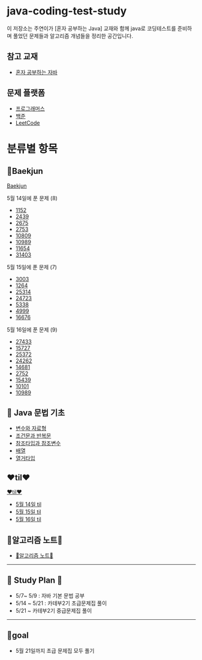 # java-coding-test-study

이 저장소는 주연이가 [혼자 공부하는 Java] 교재와 함께 java로 코딩테스트를 준비하며 풀었던 문제들과 알고리즘 개념들을 정리한 공간입니다.
## 참고 교재
- [혼자 공부하는 자바](https://www.coupang.com/vp/products/7884256008?itemId=21568952354&vendorItemId=88774434953&src=1042503&spec=10304982&addtag=400&ctag=7884256008&lptag=10304982I21568952354&itime=20250508124828&pageType=PRODUCT&pageValue=7884256008&wPcid=17466761080464604709543&wRef=&wTime=20250508124828&redirect=landing&gclid=CjwKCAjwiezABhBZEiwAEbTPGAnrsyTYW_rTgcWW-xXwdhgbs_GcJlWKMnhAxkUKwVs_ys8g2aloBhoClvsQAvD_BwE&mcid=f34ecf270054437d92896d3b3d13e6e7&campaignid=21687111353&adgroupid=)
## 문제 플랫폼
- [프로그래머스](https://programmers.co.kr/)
- [백준](https://www.acmicpc.net/)
- [LeetCode](https://leetcode.com/)

# 분류별 항목
## 🌸Baekjun
[Baekjun](https://github.com/juyeon320/java-coding-test-study/tree/main/src/main/java/baekjoon)

5월 14일에 푼 문제 (8)
- [1152](https://github.com/juyeon320/java-coding-test-study/blob/main/src/main/java/baekjoon/_1152.java)
- [2439](https://github.com/juyeon320/java-coding-test-study/blob/main/src/main/java/baekjoon/_2439.java)
- [2675](https://github.com/juyeon320/java-coding-test-study/blob/main/src/main/java/baekjoon/_2675.java)
- [2753](https://github.com/juyeon320/java-coding-test-study/blob/main/src/main/java/baekjoon/_2753.java)
- [10809](https://github.com/juyeon320/java-coding-test-study/blob/main/src/main/java/baekjoon/_108099.java)
- [10989](https://github.com/juyeon320/java-coding-test-study/blob/main/src/main/java/baekjoon/_10989.java)
- [11654](https://github.com/juyeon320/java-coding-test-study/blob/main/src/main/java/baekjoon/_11654.java)
- [31403](https://github.com/juyeon320/java-coding-test-study/blob/main/src/main/java/baekjoon/_31403.java)

5월 15일에 푼 문제 (7)
- [3003](https://github.com/juyeon320/java-coding-test-study/blob/main/src/main/java/baekjoon/_3003.java)
- [1264](https://github.com/juyeon320/java-coding-test-study/blob/main/src/main/java/baekjoon/_1264.java)
- [25314](https://github.com/juyeon320/java-coding-test-study/blob/main/src/main/java/baekjoon/_25314.java)
- [24723](https://github.com/juyeon320/java-coding-test-study/blob/main/src/main/java/baekjoon/_24723.java)
- [5338](https://github.com/juyeon320/java-coding-test-study/blob/main/src/main/java/baekjoon/_5338.java)
- [4999](https://github.com/juyeon320/java-coding-test-study/blob/main/src/main/java/baekjoon/_4999.java)
- [16676](https://github.com/juyeon320/java-coding-test-study/blob/main/src/main/java/baekjoon/_16676.java)

5월 16일에 푼 문제 (9)
- [27433](https://github.com/juyeon320/java-coding-test-study/blob/main/src/main/java/baekjoon/_27433.java)
- [15727](https://github.com/juyeon320/java-coding-test-study/blob/main/src/main/java/baekjoon/_15727.java)
- [25372](https://github.com/juyeon320/java-coding-test-study/blob/main/src/main/java/baekjoon/_25372.java)
- [24262](https://github.com/juyeon320/java-coding-test-study/blob/main/src/main/java/baekjoon/_24262.java)
- [14681](https://github.com/juyeon320/java-coding-test-study/blob/main/src/main/java/baekjoon/_14681.java)
- [2752](https://github.com/juyeon320/java-coding-test-study/blob/main/src/main/java/baekjoon/_2752.java)
- [15439](https://github.com/juyeon320/java-coding-test-study/blob/main/src/main/java/baekjoon/_15439.java)
- [10101](https://github.com/juyeon320/java-coding-test-study/blob/main/src/main/java/baekjoon/_10101.java)
- [10989](https://github.com/juyeon320/java-coding-test-study/blob/main/src/main/java/baekjoon/_10989.java)

## 📌 Java 문법 기초
- [변수와 자료형](https://github.com/juyeon320/java-coding-test-study/blob/main/java_study/01_%EB%B3%80%EC%88%98%EC%99%80_%EC%9E%90%EB%A3%8C%ED%98%95.md)
- [조건문과 반복문](https://github.com/juyeon320/java-coding-test-study/blob/main/java_study/02_%EC%A1%B0%EA%B1%B4%EB%AC%B8%EA%B3%BC%20%EB%B0%98%EB%B3%B5%EB%AC%B8.md)
- [참조타입과 참조변수](https://github.com/juyeon320/java-coding-test-study/blob/main/java_study/03_%EC%B0%B8%EC%A1%B0%ED%83%80%EC%9E%85%EA%B3%BC%20%EC%B0%B8%EC%A1%B0%EB%B3%80%EC%88%98.md)
- [배열](https://github.com/juyeon320/java-coding-test-study/blob/main/java_study/04_%EB%B0%B0%EC%97%B4.md)
- [열거타입](https://github.com/juyeon320/java-coding-test-study/blob/main/java_study/05_%EC%97%B4%EA%B1%B0%ED%83%80%EC%9E%85.md)

## ❤️til❤️
[❤️til❤️](https://github.com/juyeon320/java-coding-test-study/tree/main/til)
- [5월 14일 til](https://github.com/juyeon320/java-coding-test-study/blob/main/til/5_14_til.md)
- [5월 15일 til](https://github.com/juyeon320/java-coding-test-study/blob/main/til/5_15_til.md)
- [5월 16일 til](https://github.com/juyeon320/java-coding-test-study/blob/main/til/5_16_til.md)
## 🤍알고리즘 노트🤍
- [🤍알고리즘 노트🤍]()

----------------------------------------------------
## 🍒 Study Plan 🍒
- 5/7~ 5/9 : 자바 기본 문법 공부
- 5/14 ~ 5/21 : 카테부2기 초급문제집 풀이
- 5/21 ~ 카테부2기 중급문제집 풀이

----------------------------------------------------
## 🏅goal
- 5월 21일까지 초급 문제집 모두 풀기 